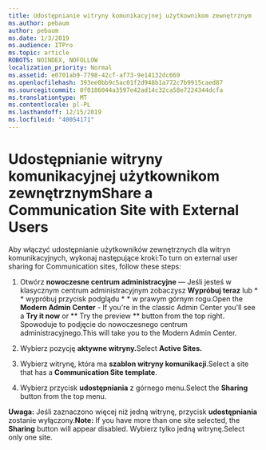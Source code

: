 ```yaml
---
title: Udostępnianie witryny komunikacyjnej użytkownikom zewnętrznym
ms.author: pebaum
author: pebaum
ms.date: 1/3/2019
ms.audience: ITPro
ms.topic: article
ROBOTS: NOINDEX, NOFOLLOW
localization_priority: Normal
ms.assetid: e0701ab9-7798-42cf-af73-9e14132dc669
ms.openlocfilehash: 393ee0bb9c5ac01f2d948b1a772c7b9915caed87
ms.sourcegitcommit: 0f0186044a3597e42ad14c32ca58e7224344dcfa
ms.translationtype: MT
ms.contentlocale: pl-PL
ms.lasthandoff: 12/15/2019
ms.locfileid: "40054171"
---
```

# <a name="share-a-communication-site-with-external-users"></a><span data-ttu-id="4dea0-102">Udostępnianie witryny komunikacyjnej użytkownikom zewnętrznym</span><span class="sxs-lookup"><span data-stu-id="4dea0-102">Share a Communication Site with External Users</span></span>

<span data-ttu-id="4dea0-103">Aby włączyć udostępnianie użytkowników zewnętrznych dla witryn komunikacyjnych, wykonaj następujące kroki:</span><span class="sxs-lookup"><span data-stu-id="4dea0-103">To turn on external user sharing for Communication sites, follow these steps:</span></span> 
  
1. <span data-ttu-id="4dea0-104">Otwórz **nowoczesne centrum administracyjne** — Jeśli jesteś w klasycznym centrum administracyjnym zobaczysz **Wypróbuj teraz** lub \* \* wypróbuj przycisk podglądu \* \* w prawym górnym rogu.</span><span class="sxs-lookup"><span data-stu-id="4dea0-104">Open the **Modern Admin Center** - If you're in the classic Admin Center you'll see a **Try it now** or \*\* Try the preview \*\* button from the top right.</span></span> <span data-ttu-id="4dea0-105">Spowoduje to podjęcie do nowoczesnego centrum administracyjnego.</span><span class="sxs-lookup"><span data-stu-id="4dea0-105">This will take you to the Modern Admin Center.</span></span> 
  
2. <span data-ttu-id="4dea0-106">Wybierz pozycję **aktywne witryny.**</span><span class="sxs-lookup"><span data-stu-id="4dea0-106">Select **Active Sites.**</span></span>
  
3. <span data-ttu-id="4dea0-107">Wybierz witrynę, która ma **szablon witryny komunikacji**.</span><span class="sxs-lookup"><span data-stu-id="4dea0-107">Select a site that has a **Communication Site template**.</span></span> 
  
4. <span data-ttu-id="4dea0-108">Wybierz przycisk **udostępniania** z górnego menu.</span><span class="sxs-lookup"><span data-stu-id="4dea0-108">Select the **Sharing** button from the top menu.</span></span> 
  
 <span data-ttu-id="4dea0-109">**Uwaga:** Jeśli zaznaczono więcej niż jedną witrynę, przycisk **udostępniania** zostanie wyłączony.</span><span class="sxs-lookup"><span data-stu-id="4dea0-109">**Note:** If you have more than one site selected, the **Sharing** button will appear disabled.</span></span> <span data-ttu-id="4dea0-110">Wybierz tylko jedną witrynę.</span><span class="sxs-lookup"><span data-stu-id="4dea0-110">Select only one site.</span></span> 
  

